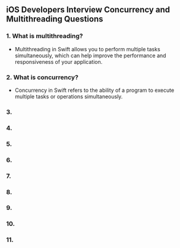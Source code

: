 ## iOS Developers Interview Concurrency and Multithreading Questions

### 1. What is multithreading?
  - Multithreading in Swift allows you to perform multiple tasks simultaneously, which can help improve the performance and 
   responsiveness of your application.

### 2. What is concurrency?
  - Concurrency in Swift refers to the ability of a program to execute multiple tasks or operations simultaneously.

### 3.

### 4.

### 5.

### 6.

### 7.

### 8.

### 9.

### 10.

### 11.

